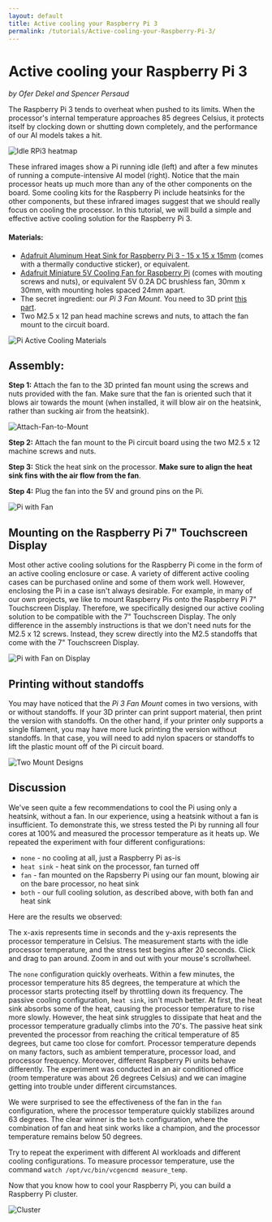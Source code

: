 ```yaml
---
layout: default
title: Active cooling your Raspberry Pi 3
permalink: /tutorials/Active-cooling-your-Raspberry-Pi-3/
---
```


# Active cooling your Raspberry Pi 3

*by Ofer Dekel and Spencer Persaud*


The Raspberry Pi 3 tends to overheat when pushed to its limits. When the processor's internal temperature approaches 85 degrees Celsius, it protects itself by clocking down or shutting down completely, and the performance of our AI models takes a hit.

![Idle RPi3 heatmap](/ELL/tutorials/Active-cooling-your-Raspberry-Pi-3/Pi-3-IR.jpg)

These infrared images show a Pi running idle (left) and after a few minutes of running a compute-intensive AI model (right). Notice that the main processor heats up much more than any of the other components on the board. Some cooling kits for the Raspberry Pi include heatsinks for the other components, but these infrared images suggest that we should really focus on cooling the processor. In this tutorial, we will build a simple and effective active cooling solution for the Raspberry Pi 3.

#### Materials:

* [Adafruit Aluminum Heat Sink for Raspberry Pi 3 - 15 x 15 x 15mm](https://www.adafruit.com/product/3082) (comes with a thermally conductive sticker), or equivalent.
* [Adafruit Miniature 5V Cooling Fan for Raspberry Pi](https://www.adafruit.com/product/3368) (comes with mouting screws and nuts), or equivalent 5V 0.2A DC brushless fan, 30mm x 30mm, with mounting holes spaced 24mm apart.
* The secret ingredient: our *Pi 3 Fan Mount*. You need to 3D print [this part](/ELL/gallery/Raspberry-Pi-3-Fan-Mount).
* Two M2.5 x 12 pan head machine screws and nuts, to attach the fan mount to the circuit board.

![Pi Active Cooling Materials](/ELL/tutorials/Active-cooling-your-Raspberry-Pi-3/Pi-Active-Cooling-Materials.jpg)

## Assembly:

**Step 1:** Attach the fan to the 3D printed fan mount using the screws and nuts provided with the fan. Make sure that the fan is oriented such that it blows air towards the mount (when installed, it will blow air on the heatsink, rather than sucking air from the heatsink).

![Attach-Fan-to-Mount](/ELL/tutorials/Active-cooling-your-Raspberry-Pi-3/Attach-Fan-to-Mount.jpg)

**Step 2:** Attach the fan mount to the Pi circuit board using the two M2.5 x 12 machine screws and nuts.

**Step 3:** Stick the heat sink on the processor. **Make sure to align the heat sink fins with the air flow from the fan**.

**Step 4:** Plug the fan into the 5V and ground pins on the Pi.

![Pi with Fan](/ELL/tutorials/Active-cooling-your-Raspberry-Pi-3/Pi-with-Fan.jpg)

## Mounting on the Raspberry Pi 7" Touchscreen Display

Most other active cooling solutions for the Raspberry Pi come in the form of an active cooling enclosure or case. A variety of different active cooling cases can be purchased online and some of them work well. However, enclosing the Pi in a case isn't always desirable. For example, in many of our own projects, we like to mount Raspberry Pis onto the Raspberry Pi 7" Touchscreen Display. Therefore, we specifically designed our active cooling solution to be compatible with the 7" Touchscreen Display. The only difference in the assembly instructions is that we don't need nuts for the M2.5 x 12 screws. Instead, they screw directly into the M2.5 standoffs that come with the 7" Touchscreen Display.

![Pi with Fan on Display](/ELL/tutorials/Active-cooling-your-Raspberry-Pi-3/Pi-with-Fan-on-Display.jpg)

## Printing without standoffs

You may have noticed that the *Pi 3 Fan Mount* comes in two versions, with or without standoffs. If your 3D printer can print support material, then print the version with standoffs. On the other hand, if your printer only supports a single filament, you may have more luck printing the version without standoffs. In that case, you will need to add nylon spacers or standoffs to lift the plastic mount off of the Pi circuit board.

![Two Mount Designs](/ELL/tutorials/Active-cooling-your-Raspberry-Pi-3/Two-Mount-Designs.jpg)

## Discussion

We've seen quite a few recommendations to cool the Pi using only a heatsink, without a fan. In our experience, using a heatsink without a fan is insufficient. To demonstrate this, we stress tested the Pi by running all four cores at 100% and measured the processor temperature as it heats up.  We repeated the experiment with four different configurations:

* `none` - no cooling at all, just a Raspberry Pi as-is
* `heat sink` - heat sink on the processor, fan turned off
* `fan` - fan mounted on the Rapsberry Pi using our fan mount, blowing air on the bare processor, no heat sink
* `both` - our full cooling solution, as described above, with both fan and heat sink

Here are the results we observed:

<div id='plot'></div>
<script>
var spec = {
  "$schema": "https://vega.github.io/schema/vega-lite/v2.json",
  "description": "Pi temperature during the stress test, under four conditions",
  "width": 500, "height": 300,
  "selection": { "grid": { "type": "interval", "bind": "scales" } },
  "data": { "url": "/ELL/tutorials/Active-cooling-your-Raspberry-Pi-3/pi-heating-data-long.tsv" },
  "mark": "line",
  "encoding": {
    "x": { "field": "x", "type": "quantitative", "axis": {"title":""} },
    "y": { "field": "value", "type": "quantitative", "axis": {"title": "Processor Temperature ºC"} },
    "color": { "field": "variable", "type": "nominal", "legend":{"title":"Conditions"} }
  }
}
vegaEmbed("#plot", spec, {actions:false})
</script>

The x-axis represents time in seconds and the y-axis represents the processor temperature in Celsius. The measurement starts with the idle processor temperature, and the stress test begins after 20 seconds. Click and drag to pan around. Zoom in and out with your mouse's scrollwheel.

The `none` configuration quickly overheats. Within a few minutes, the processor temperature hits 85 degrees, the temperature at which the processor starts protecting itself by throttling down its frequency. The passive cooling configuration, `heat sink`, isn't much better. At first, the heat sink absorbs some of the heat, causing the processor temperature to rise more slowly. However, the heat sink struggles to dissipate that heat and the processor temperature gradually climbs into the 70's. The passive heat sink prevented the processor from reaching the critical temperature of 85 degrees, but came too close for comfort. Processor temperature depends on many factors, such as ambient temperature, processor load, and processor frequency. Moreover, different Raspberry Pi units behave differently. The experiment was conducted in an air conditioned office (room temperature was about 26 degrees Celsius) and we can imagine getting into trouble under different circumstances.

We were surprised to see the effectiveness of the fan in the `fan` configuration, where the processor temperature quickly stabilizes around 63 degrees. The clear winner is the `both` configuration, where the combination of fan and heat sink works like a champion, and the processor temperature remains below 50 degrees.

Try to repeat the experiment with different AI workloads and different cooling configurations. To measure processor temperature, use the command `watch /opt/vc/bin/vcgencmd measure_temp`.

Now that you know how to cool your Raspberry Pi, you can build a Raspberry Pi cluster.

![Cluster](/ELL/tutorials/Active-cooling-your-Raspberry-Pi-3/Cluster.jpg)

